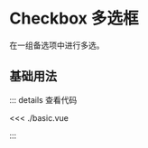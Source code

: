 <script setup lang="ts">
import Basic from './basic.vue'

</script>

# Checkbox 多选框

在一组备选项中进行多选。

## 基础用法


<Basic />


::: details 查看代码

<<< ./basic.vue

:::
